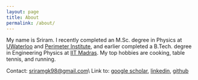 ```yaml
---
layout: page
title: About
permalink: /about/
---
```


My name is Sriram. I recently completed an M.Sc. degree in Physics at [UWaterloo](https://uwaterloo.ca) and [Perimeter Institute](https://perimeterinstitute.ca), and earlier completed a B.Tech. degree in Engineering Physics at [IIT Madras](https://www.iitm.ac.in). My top hobbies are cooking, table tennis, and running.

Contact: [sriramgk98@gmail.com](mailto:sriramgk98@gmail.com)\\
Link to: [google scholar](https://scholar.google.com/citations?user=d9-T--sAAAAJ&hl=en), [linkedin](https://www.linkedin.com/in/sriram-gkn), [github](https://github.com/sriramgkn)
